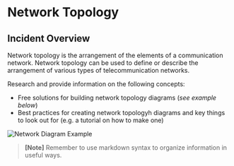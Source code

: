 # Network Topology  

## Incident Overview  

Network topology is the arrangement of the elements of a communication network. Network topology can be used to define or describe the arrangement of various types of telecommunication networks.   

Research and provide information on the following concepts:  

- Free solutions for building network topology diagrams (*see example below*)
- Best practices for creating network topologyh diagrams and key things to look out for (e.g. a tutorial on how to make one)

![Network Diagram Example](https://i.gyazo.com/7e25605997e1c333a5feca6b3aefe165.png)

>**[Note]** Remember to use markdown syntax to organize information in useful ways.
